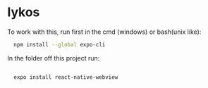 # lykos

To work with this, run first in the cmd (windows) or bash(unix like): 

```bash
  npm install --global expo-cli

```
In the folder off this project run:

```bash

  expo install react-native-webview

```
